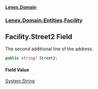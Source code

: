 #### [Lenex.Domain](index.md 'index')
### [Lenex.Domain.Entities](Lenex.Domain.Entities.md 'Lenex.Domain.Entities').[Facility](Lenex.Domain.Entities.Facility.md 'Lenex.Domain.Entities.Facility')

## Facility.Street2 Field

The second additional line of the address.

```csharp
public string? Street2;
```

#### Field Value
[System.String](https://docs.microsoft.com/en-us/dotnet/api/System.String 'System.String')